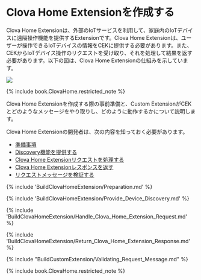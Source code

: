 # Clova Home Extensionを作成する

Clova Home Extensionは、外部のIoTサービスを利用して、家庭内のIoTデバイスに遠隔操作機能を提供するExtensionです。Clova Home Extensionは、ユーザーが操作できるIoTデバイスの情報をCEKに提供する必要があります。また、CEKからIoTデバイス操作のリクエストを受け取り、それを処理して結果を返す必要があります。以下の図は、Clova Home Extensionの仕組みを示しています。

![](/CEK/Resources/Images/CEK_Clova_Home_Extension_Operation_Structure.png)

{% include book.ClovaHome.restricted_note %}

Clova Home Extensionを作成する際の事前準備と、Custom ExtensionがCEKとどのようなメッセージをやり取りし、どのように動作するかについて説明します。

Clova Home Extensionの開発者は、次の内容を知っておく必要があります。

* [準備事項](#Preparation)
* [Discovery機能を提供する](#ProvideDeviceDiscovery)
* [Clova Home Extensionリクエストを処理する](#HandleClovaHomeExtensionRequest)
* [Clova Home Extensionレスポンスを返す](#ReturnClovaHomeExtensionResponse)
* [リクエストメッセージを検証する](#RequestMessageValidation)


{% include 'BuildClovaHomeExtension/Preparation.md' %}

{% include 'BuildClovaHomeExtension/Provide_Device_Discovery.md' %}

{% include 'BuildClovaHomeExtension/Handle_Clova_Home_Extension_Request.md'  %}

{% include 'BuildClovaHomeExtension/Return_Clova_Home_Extension_Response.md'  %}

{% include "BuildCustomExtension/Validating_Request_Message.md" %}

{% include book.ClovaHome.restricted_note %}

